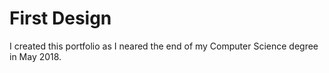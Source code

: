# First Design

I created this portfolio as I neared the end of my Computer Science degree in May 2018.
